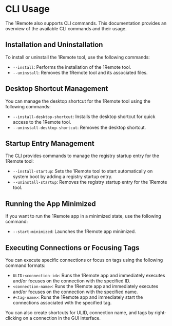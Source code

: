 # CLI Usage

The 1Remote also supports CLI commands. This documentation provides an overview of the available CLI commands and their usage.

## Installation and Uninstallation

To install or uninstall the 1Remote tool, use the following commands:

- `--install`: Performs the installation of the 1Remote tool.
- `--uninstall`: Removes the 1Remote tool and its associated files.

## Desktop Shortcut Management

You can manage the desktop shortcut for the 1Remote tool using the following commands:

- `--install-desktop-shortcut`: Installs the desktop shortcut for quick access to the 1Remote tool.
- `--uninstall-desktop-shortcut`: Removes the desktop shortcut.

## Startup Entry Management

The CLI provides commands to manage the registry startup entry for the 1Remote tool:

- `--install-startup`: Sets the 1Remote tool to start automatically on system boot by adding a registry startup entry.
- `--uninstall-startup`: Removes the registry startup entry for the 1Remote tool.

## Running the App Minimized

If you want to run the 1Remote app in a minimized state, use the following command:

- `--start-minimized`: Launches the 1Remote app minimized.

## Executing Connections or Focusing Tags

You can execute specific connections or focus on tags using the following command formats:

- `ULID:<connection-id>`: Runs the 1Remote app and immediately executes and/or focuses on the connection with the specified ID.
- `<connection-name>`: Runs the 1Remote app and immediately executes and/or focuses on the connection with the specified name.
- `#<tag-name>`: Runs the 1Remote app and immediately start the connections associated with the specified tag.

You can also create shortcuts for ULID, connection name, and tags by right-clicking on a connection in the GUI interface.